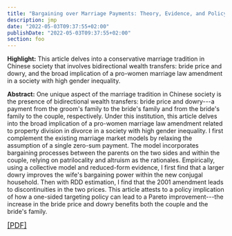 ```yaml
---
title: "Bargaining over Marriage Payments: Theory, Evidence, and Policy Implications (Job Market Paper)"
description: jmp
date: "2022-05-03T09:37:55+02:00"
publishDate: "2022-05-03T09:37:55+02:00"
section: foo
---
```


<b>Highlight:</b> This article delves into a conservative marriage tradition in Chinese society that involves bidirectional wealth transfers: bride price and dowry, and the broad implication of a pro-women marriage law amendment in a society with high gender inequality.

<!--more-->

<b>Abstract:</b> One unique aspect of the marriage tradition in Chinese society is the presence of bidirectional wealth transfers: bride price and dowry---a payment from the groom's family to the bride's family and from the bride's family to the couple, respectively. Under this institution, this article delves into the broad implication of a pro-women marriage law amendment related to property division in divorce in a society with high gender inequality. I first complement the existing marriage market models by relaxing the assumption of a single zero-sum payment. The model incorporates bargaining processes between the parents on the two sides and within the couple, relying on patrilocality and altruism as the rationales. Empirically, using a collective model and reduced-form evidence, I first find that a larger dowry improves the wife's bargaining power within the new conjugal household. Then with RDD estimation, I find that the 2001 amendment leads to discontinuities in the two prices. This article attests to a policy implication of how a one-sided targeting policy can lead to a Pareto improvement---the increase in the bride price and dowry benefits both the couple and the bride's family.

<big><a target="_blank" rel="noopener noreferrer" href="../bargaining_over_marriage_payments.pdf">[PDF]</a></big>

